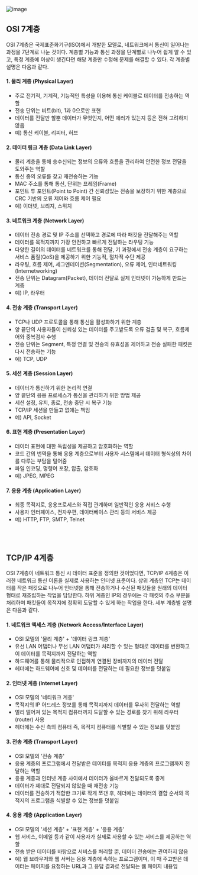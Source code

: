![image](https://user-images.githubusercontent.com/64777557/215671869-ee434d5b-43a4-4340-91a4-0fc03445e689.png)
## **OSI 7계층**
  OSI 7계층은 국제표준화기구(ISO)에서 개발한 모델로, 네트워크에서 통신이 일어나는 과정을 7단계로 나눈 것이다. 계층별 기능과 통신 과정을 단계별로 나누어 쉽게 알 수 있고, 특정 계층에 이상이 생긴다면 해당 계층만 수정해 문제를 해결할 수 있다. 각 계층별 설명은 다음과 같다.
  
#### **1\. 물리 계층 (Physical Layer)**
-   주로 전기적, 기계적, 기능적인 특성을 이용해 통신 케이블로 데이터를 전송하는 역할
-   전송 단위는 비트(bit), 1과 0으로만 표현
-   데이터를 전달만 할뿐 데이터가 무엇인지, 어떤 에러가 있는지 등은 전혀 고려하지 않음
-   예) 통신 케이블, 리피터, 허브


#### **2\. 데이터 링크 계층 (Data Link Layer)**
-   물리 계층을 통해 송수신되는 정보의 오류와 흐름을 관리하여 안전한 정보 전달을 도와주는 역할
-   통신 중의 오류를 찾고 재전송하는 기능
-   MAC 주소를 통해 통신, 단위는 프레임(Frame)
-   포인트 투 포인트(Point to Point) 간 신뢰성있는 전송을 보장하기 위한 계층으로 CRC 기반의 오류 제어와 흐름 제어 필요
-   예) 이더넷, 브리지, 스위치


#### **3\. 네트워크 계층 (Network Layer)**
-   데이터 전송 경로 및 IP 주소를 선택하고 경로에 따라 패킷을 전달해주는 역할
-   데이터를 목적지까지 가장 안전하고 빠르게 전달하는 라우팅 기능
-   다양한 길이의 데이터를 네트워크를 통해 전달, 기 과정에서 전송 계층이 요구하는 서비스 품질(QoS)을 제공하기 위한 기능적, 절차적 수단 제공
-   라우팅, 흐름 제어, 세그멘테이션(Segmentation), 오류 제어, 인터네트워킹(Internetworking)
-   전송 단위는 Datagram(Packet), 데이터 전달로 실제 인터넷이 가능하게 만드는 계층
-   예) IP, 라우터


#### **4\. 전송 계층 (Transport Layer)**
-   TCP나 UDP 프로토콜을 통해 통신을 활성화하기 위한 계층
-   양 끝단의 사용자들이 신뢰성 있는 데이터를 주고받도록 오류 검출 및 복구, 흐름제어와 중복검사 수행
-   전송 단위는 Segment, 특정 연결 및 전송의 유효성을 제어하고 전송 실패한 패킷은 다시 전송하는 기능
-   예) TCP, UDP


#### **5\. 세션 계층 (Session Layer)**
-   데이터가 통신하기 위한 논리적 연결
-   양 끝단의 응용 프로세스가 통신을 관리하기 위한 방법 제공
-   세션 설정, 유지, 종료, 전송 중단 시 복구 기능
-   TCP/IP 세션을 만들고 없애는 책임
-   예) API, Socket


#### **6\. 표현 계층 (Presentation Layer)**
-   데이터 표현에 대한 독립성을 제공하고 암호화하는 역할
-   코드 간의 번역을 통해 응용 계층으로부터 사용자 시스템에서 데이터 형식상의 차이를 다루는 부담을 덜어줌
-   파일 인코딩, 명령어 포장, 압출, 암호화
-   예) JPEG, MPEG


#### **7\. 응용 계층 (Application Layer)**
-   최종 목적지로, 응용프로세스와 직접 관계하며 일반적인 응용 서비스 수행
-   사용자 인터페이스, 전자우편, 데이터베이스 관리 등의 서비스 제공
-   예) HTTP, FTP, SMTP, Telnet   
  
  <br/><br/>
  
## **TCP/IP 4계층** ##
  OSI 7계층이 네트워크 통신 시 데이터 표준을 정의한 것이었다면, TCP/IP 4계층은 이러한 네트워크 통신 이론을 실제로 사용하는 인터넷 표준이다. 상위 계층인 TCP는 데이터를 작은 패킷으로 나누어 인터넷을 통해 전송하거나 수신된 패킷들을 원래의 데이터 형태로 재조립하는 작업을 담당한다. 하위 계층인 IP의 경우에는 각 패킷의 주소 부분을 처리하며 패킷들이 목적지에 정확히 도달할 수 있게 하는 작업을 한다. 세부 계층별 설명은 다음과 같다.
  
#### **1\. 네트워크 엑세스 계층 (Network Access/Interface Layer)**
-   OSI 모델의 '물리 계층' + '데이터 링크 계층'
-   유선 LAN 어댑터나 무선 LAN 어댑터가 처리할 수 있는 형태로 데이터를 변환하고 이 데이터를 목적지까지 전달하는 역할
-   하드웨어를 통해 물리적으로 인접하게 연결된 장비까지의 데이터 전달
-   헤더에는 하드웨어에 신호 및 데이터를 전달하는 데 필요한 정보를 덧붙임


#### **2\. 인터넷 계층 (Internet Layer)**
-   OSI 모델의 '네티워크 계층'
-   목적지의 IP 어드레스 정보를 통해 목적지까지 데이터를 무사히 전달하는 역할
-   멀리 떨어져 있는 목적지 컴퓨터까지 도달할 수 있는 경로를 찾기 위해 라우터(router) 사용
-   헤더에는 수신 측의 컴퓨터 즉, 목적지 컴퓨터를 식별할 수 있는 정보를 덧붙임
 

#### **3\. 전송 계층 (Transport Layer)**
-   OSI 모델의 '전송 계층'
-   응용 계층의 프로그램에서 전달받은 데이터를 목적지 응용 계층의 프로그램까지 전달하는 역할
-   응용 계층과 인터넷 계층 사이에서 데이터가 올바르게 전달되도록 중계
-   데이터가 제대로 전달되지 않았을 때 재전송 기능
-   데이터를 전송하기 적합한 크기로 작게 쪼갠 후, 헤더에는 데이터의 결합 순서와 목적지의 프로그램을 식별할 수 있는 정보를 덧붙임


#### **4\. 응용 계층 (Application Layer)**
-   OSI 모델의 '세션 계층' + '표현 계층' + '응용 계층'
-   웹 서비스, 이메일 등과 같이 사용자가 실제로 사용할 수 있는 서비스를 제공하는 역할
-   전송 받은 데이터를 바탕으로 서비스를 처리할 뿐, 데이터 전송에는 관여하지 않음
-   예) 웹 브라우저와 웹 서버는 응용 계층에 속하는 프로그램이며, 이 때 주고받은 데이터는 페이지를 요청하는 URL과 그 응답 결과로 전달되는 웹 페이지 내용임
